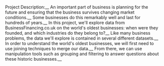 Project Description:__
An important part of business is planning for the future and ensuring that the business survives changing market conditions.__
Some businesses do this remarkably well and last for hundreds of years.__
In this project, we'll explore data from BusinessFinancing.co.uk on the world's oldest businesses: when were they founded, and which industries do they belong to?__
Like many business problems, the data we'll explore is contained in several different datasets.__
In order to understand the world's oldest businesses, we will first need to use joining techniques to merge our data.__
From there, we can use manipulation tools such as grouping and filtering to answer questions about these historic businesses.__

